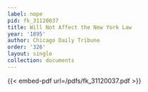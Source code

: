 ```yaml
---
label: nope
pid: fk_31120037
title: Will Not Affect the New York Law
year: '1895'
author: Chicago Daily Tribune
order: '326'
layout: single
collection: documents
---
```



{{< embed-pdf url=/pdfs/fk_31120037.pdf >}}